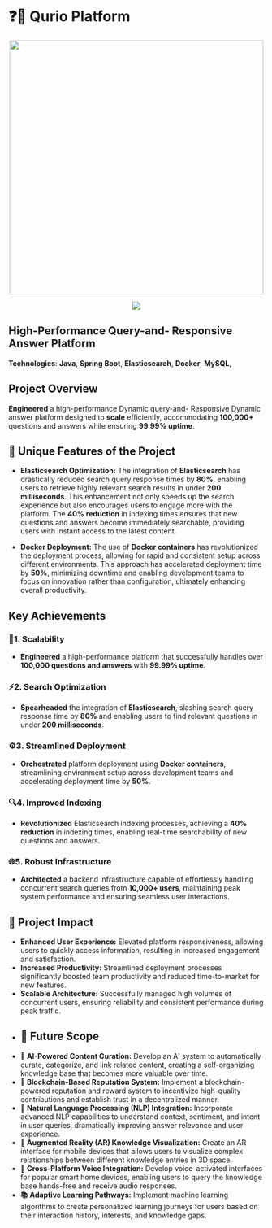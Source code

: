# ❓💬 Qurio Platform 
 <p align="center" > <img width=500,height=500 src=https://github.com/user-attachments/assets/f7296e13-7864-4215-9155-f6b54ef26eeb /> </p>
 <p align="center" ><img src=https://github.com/user-attachments/assets/db7d2384-9d26-4b39-aa29-4abddc7d5005/> </p>

## High-Performance Query-and- Responsive Answer Platform
**Technologies**: **Java**, **Spring Boot**, **Elasticsearch**, **Docker**, **MySQL**,

## Project Overview
**Engineered** a high-performance Dynamic query-and- Responsive Dynamic answer platform designed to **scale** efficiently, accommodating **100,000+** questions and answers while ensuring **99.99% uptime**.

## 🌟 Unique Features of the Project
- **Elasticsearch Optimization:** The integration of **Elasticsearch** has drastically reduced search query response times by **80%**, enabling users to retrieve highly relevant search results in under **200 milliseconds**. This enhancement not only speeds up the search experience but also encourages users to engage more with the platform. The **40% reduction** in indexing times ensures that new questions and answers become immediately searchable, providing users with instant access to the latest content.

- **Docker Deployment:** The use of **Docker containers** has revolutionized the deployment process, allowing for rapid and consistent setup across different environments. This approach has accelerated deployment time by **50%**, minimizing downtime and enabling development teams to focus on innovation rather than configuration, ultimately enhancing overall productivity.

## Key Achievements

### 🚀1. Scalability
- **Engineered** a high-performance platform that successfully handles over **100,000 questions and answers** with **99.99% uptime**.

### ⚡2. Search Optimization
- **Spearheaded** the integration of **Elasticsearch**, slashing search query response time by **80%** and enabling users to find relevant questions in under **200 milliseconds**.

### ⚙️3. Streamlined Deployment
- **Orchestrated** platform deployment using **Docker containers**, streamlining environment setup across development teams and accelerating deployment time by **50%**.

### 🔍4. Improved Indexing
- **Revolutionized** Elasticsearch indexing processes, achieving a **40% reduction** in indexing times, enabling real-time searchability of new questions and answers.

### 🌐5. Robust Infrastructure
- **Architected** a backend infrastructure capable of effortlessly handling concurrent search queries from **10,000+ users**, maintaining peak system performance and ensuring seamless user interactions.

## 🎯 Project Impact
- **Enhanced User Experience:** Elevated platform responsiveness, allowing users to quickly access information, resulting in increased engagement and satisfaction.
- **Increased Productivity:** Streamlined deployment processes significantly boosted team productivity and reduced time-to-market for new features.
- **Scalable Architecture:** Successfully managed high volumes of concurrent users, ensuring reliability and consistent performance during peak traffic.
- ## 🌱 Future Scope
- **🤖 AI-Powered Content Curation:** Develop an AI system to automatically curate, categorize, and link related content, creating a self-organizing knowledge base that becomes more valuable over time.
- **🔗 Blockchain-Based Reputation System:** Implement a blockchain-powered reputation and reward system to incentivize high-quality contributions and establish trust in a decentralized manner.
- **🧠 Natural Language Processing (NLP) Integration:** Incorporate advanced NLP capabilities to understand context, sentiment, and intent in user queries, dramatically improving answer relevance and user experience.
- **🌈 Augmented Reality (AR) Knowledge Visualization:** Create an AR interface for mobile devices that allows users to visualize complex relationships between different knowledge entries in 3D space.
- **🎤 Cross-Platform Voice Integration:** Develop voice-activated interfaces for popular smart home devices, enabling users to query the knowledge base hands-free and receive audio responses.
- **📚 Adaptive Learning Pathways:** Implement machine learning algorithms to create personalized learning journeys for users based on their interaction history, interests, and knowledge gaps.

